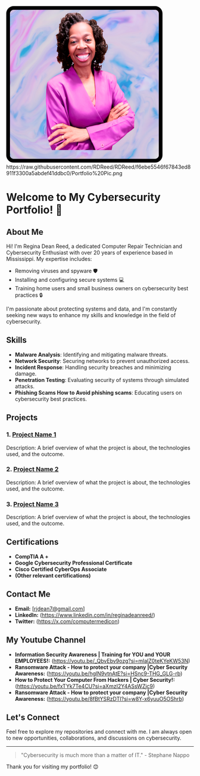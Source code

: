 <img src="https://github.com/RDReed/RDReed/blob/939d851dd6ca9204077860bdcd49808ab50ef15f/Linedin%20(1600%20x%201600%20px).png" width="400" height="400" style="border: 10px solid black; border-radius: 20px;">
https://raw.githubusercontent.com/RDReed/RDReed/f6ebe5546f67843ed8911f3300a5abdef41ddbc0/Portfolio%20Pic.png

# Welcome to My Cybersecurity Portfolio! 🔐

## About Me

Hi! I'm Regina Dean Reed, a dedicated Computer Repair Technician and Cybersecurity Enthusiast with over 20 years of experience based in Mississippi. My expertise includes:

- Removing viruses and spyware 🛡️
- Installing and configuring secure systems 💻
- Training home users and small business owners on cybersecurity best practices 🔒

I'm passionate about protecting systems and data, and I'm constantly seeking new ways to enhance my skills and knowledge in the field of cybersecurity.

## Skills

- **Malware Analysis**: Identifying and mitigating malware threats.
- **Network Security**: Securing networks to prevent unauthorized access.
- **Incident Response**: Handling security breaches and minimizing damage.
- **Penetration Testing**: Evaluating security of systems through simulated attacks.
- **Phishing Scams How to Avoid phishing scams**: Educating users on cybersecurity best practices.

## Projects

### 1. [Project Name 1](https://github.com/yourusername/project1)
Description: A brief overview of what the project is about, the technologies used, and the outcome.

### 2. [Project Name 2](https://github.com/yourusername/project2)
Description: A brief overview of what the project is about, the technologies used, and the outcome.

### 3. [Project Name 3](https://github.com/yourusername/project3)
Description: A brief overview of what the project is about, the technologies used, and the outcome.

## Certifications

- **CompTIA A +**
- **Google Cybersecurity Professional Certificate**
- **Cisco Certified CyberOps Associate**
- **(Other relevant certifications)**

## Contact Me

- **Email:** [rjdean7@gmail.com]
- **LinkedIn:** (https://www.linkedin.com/in/reginadeanreed/)
- **Twitter:** (https://x.com/computermedicon)

## My Youtube Channel

- **Information Security Awareness | Training for YOU and YOUR EMPLOYEES!:** (https://youtu.be/_QbvEbv9ozg?si=mlalZ0teKYeKW53N)
- **Ransomware Attack - How to protect your company |Cyber Security Awareness:** (https://youtu.be/hglN9vtnAtE?si=HSnc9-THG_GLG-rb)
- **How to Protect Your Computer From Hackers | Cyber Security!:** (https://youtu.be/fxTYk7Te4CU?si=aXmzI2Y4ASsWZjc9)
- **Ransomware Attack - How to protect your company |Cyber Security Awareness:** (https://youtu.be/8fBtYSRzDTI?si=w8Y-x6yuuO5OShrb)


## Let's Connect

Feel free to explore my repositories and connect with me. I am always open to new opportunities, collaborations, and discussions on cybersecurity.

---

> "Cybersecurity is much more than a matter of IT." - Stephane Nappo

Thank you for visiting my portfolio! 😊

<!---
RDReed/RDReed is a ✨ special ✨ repository because its `README.md` (this file) appears on your GitHub profile.
You can click the Preview link to take a look at your changes.
--->
